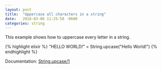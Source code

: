 ```yaml
---
layout: post
title:  "Uppercase all characters in a string"
date:   2016-03-06 11:25:58 -0600
categories: string
---
```

This example shows how to uppercase every letter in a string.

{% highlight elixir %}
"HELLO WORLD!" = String.upcase("Hello World!")
{% endhighlight %}

Documentation: [String.upcase/1](http://elixir-lang.org/docs/stable/elixir/String.html#upcase/1)

